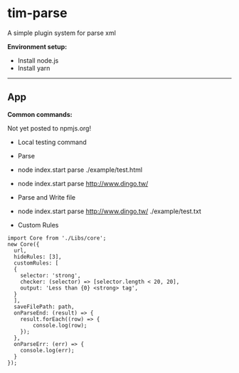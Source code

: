 # tim-parse
A simple plugin system for parse xml

**Environment setup:**

 - Install node.js
 - Install yarn

 
----------

## App


**Common commands:**

Not yet posted to npmjs.org!

- Local testing command

- Parse 
- node index.start parse ./example/test.html
- node index.start parse http://www.dingo.tw/

- Parse and Write file
- node index.start parse http://www.dingo.tw/ ./example/test.txt

- Custom Rules
```
import Core from './Libs/core';
new Core({
  url,
  hideRules: [3],
  customRules: [
  {
    selector: 'strong',
    checker: (selector) => [selector.length < 20, 20],
    output: 'Less than {0} <strong> tag',
  }
  ],
  saveFilePath: path,
  onParseEnd: (result) => {
    result.forEach((row) => {
        console.log(row);
    });
  },
  onParseErr: (err) => {
    console.log(err);
  }
});
```